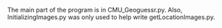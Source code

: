 The main part of the program is in CMU_Geoguessr.py. Also, InitializingImages.py was only used to help write getLocationImages.py.
